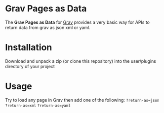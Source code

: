 # Grav Pages as Data

The **Grav Pages as Data** for [Grav](http://github.com/getgrav/grav) provides a very basic way for APIs to return data from grav as json xml or yaml.

# Installation

Download and unpack a zip (or clone this repository) into the user/plugins directory of your project

# Usage

Try to load any page in Grav then add one of the following:
`?return-as=json`
`?return-as=xml`
`?return-as=yaml`
